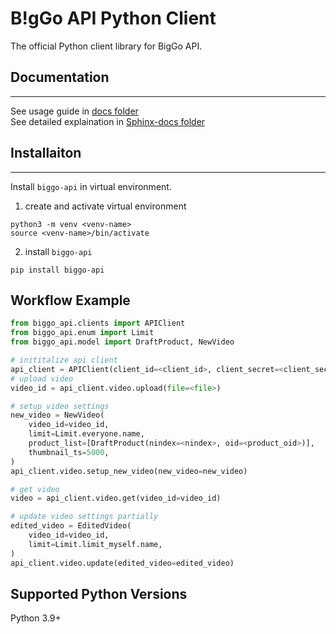 # B!gGo API Python Client

The official Python client library for BigGo API.

## Documentation
---
See usage guide in [docs folder](docs)  
See detailed explaination in [Sphinx-docs folder](Sphinx-docs/_build/markdown/index.md)  

## Installaiton
---
Install `biggo-api` in virtual environment.
1. create and activate virtual environment
```
python3 -m venv <venv-name>
source <venv-name>/bin/activate
```
2. install `biggo-api`
```
pip install biggo-api
```

## Workflow Example
```Python
from biggo_api.clients import APIClient
from biggo_api.enum import Limit
from biggo_api.model import DraftProduct, NewVideo

# inititalize api client
api_client = APIClient(client_id=<client_id>, client_secret=<client_secret>)
# upload video
video_id = api_client.video.upload(file=<file>)

# setup video settings
new_video = NewVideo(
    video_id=video_id,
    limit=Limit.everyone.name,
    product_list=[DraftProduct(nindex=<nindex>, oid=<product_oid>)],
    thumbnail_ts=5000,
)
api_client.video.setup_new_video(new_video=new_video)

# get video
video = api_client.video.get(video_id=video_id)

# update video settings partially
edited_video = EditedVideo(
    video_id=video_id,
    limit=Limit.limit_myself.name,
)
api_client.video.update(edited_video=edited_video)
```

## Supported Python Versions
Python 3.9+

